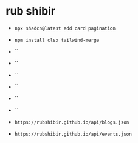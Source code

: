 # rub shibir
- `npx shadcn@latest add card pagination`
- `npm install clsx tailwind-merge`
- ``
- ``
- ``
- ``
- ``
- ``

- `https://rubshibir.github.io/api/blogs.json`
- `https://rubshibir.github.io/api/events.json`